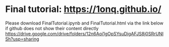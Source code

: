 # Final tutorial: https://1onq.github.io/
Please download FinalTutorial.ipynb and FinalTutorial.html via the link below if github does not show their content directly
https://drive.google.com/drive/folders/12n6Aoi1gOpSYsuDigAFJS8j0SRrUNISh?usp=sharing
